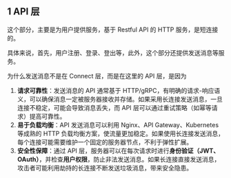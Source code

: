 ## 1 API 层

这个部分，主要是为用户提供服务，基于 Restful API 的 HTTP 服务，是短连接的。

具体来说，首先，用户注册、登录、登出等，此外，这个部分还提供发送消息等服务。

为什么发送消息不是在 Connect 层，而是在这里的 API 层，是因为
1. **请求可靠性**：发送消息的 API 通常基于 HTTP/gRPC，有明确的请求-响应语义，可以确保消息一定被服务器接收并存储。如果采用长连接发送消息，一旦连接不稳定，可能会导致消息丢失，而 API 层可以通过重试策略（如幂等请求）提高可靠性。
2. **易于负载均衡**：API 发送消息可以利用 Nginx、API Gateway、Kubernetes 等成熟的 HTTP 负载均衡方案，使流量更加稳定。如果使用长连接发送消息，每个连接可能需要维护一个固定的服务器节点，不利于弹性扩展。
3. **安全性保障**：通过 API 层，服务器可以在每次请求时进行**身份验证（JWT、OAuth）**，并检查**用户权限**，防止非法发送消息。如果长连接直接发送消息，攻击者可能利用劫持的长连接不断发送垃圾消息，带来安全隐患。

